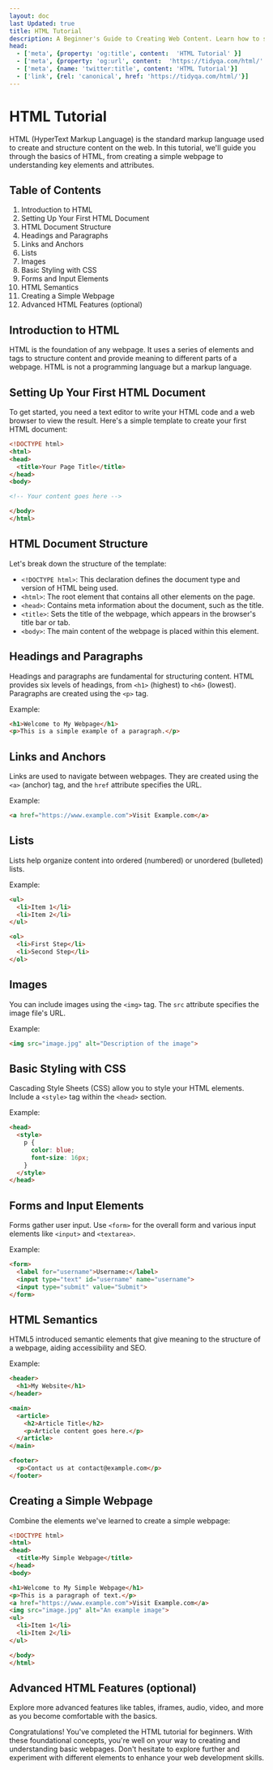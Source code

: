 ```yaml
---
layout: doc
last Updated: true
title: HTML Tutorial
description: A Beginner's Guide to Creating Web Content. Learn how to structure webpages, add headings, paragraphs, links, images, and lists. Explore HTML semantics, styling with CSS, and forms for user interaction.
head:
  - ['meta', {property: 'og:title', content:  'HTML Tutorial' }]
  - ['meta', {property: 'og:url', content:  'https://tidyqa.com/html/' }] 
  - ['meta', {name: 'twitter:title', content: 'HTML Tutorial'}]
  - ['link', {rel: 'canonical', href: 'https://tidyqa.com/html/'}]
---
```


# HTML Tutorial

HTML (HyperText Markup Language) is the standard markup language used to create and structure content on the web. In this tutorial, we'll guide you through the basics of HTML, from creating a simple webpage to understanding key elements and attributes.

## Table of Contents

1. Introduction to HTML
2. Setting Up Your First HTML Document
3. HTML Document Structure
4. Headings and Paragraphs
5. Links and Anchors
6. Lists
7. Images
8. Basic Styling with CSS
9. Forms and Input Elements
10. HTML Semantics
11. Creating a Simple Webpage
12. Advanced HTML Features (optional)

## Introduction to HTML

HTML is the foundation of any webpage. It uses a series of elements and tags to structure content and provide meaning to different parts of a webpage. HTML is not a programming language but a markup language.

## Setting Up Your First HTML Document

To get started, you need a text editor to write your HTML code and a web browser to view the result. Here's a simple template to create your first HTML document:

```html
<!DOCTYPE html>
<html>
<head>
  <title>Your Page Title</title>
</head>
<body>

<!-- Your content goes here -->

</body>
</html>
```

## HTML Document Structure

Let's break down the structure of the template:

- `<!DOCTYPE html>`: This declaration defines the document type and version of HTML being used.
- `<html>`: The root element that contains all other elements on the page.
- `<head>`: Contains meta information about the document, such as the title.
- `<title>`: Sets the title of the webpage, which appears in the browser's title bar or tab.
- `<body>`: The main content of the webpage is placed within this element.

## Headings and Paragraphs

Headings and paragraphs are fundamental for structuring content. HTML provides six levels of headings, from `<h1>` (highest) to `<h6>` (lowest). Paragraphs are created using the `<p>` tag.

Example:

```html
<h1>Welcome to My Webpage</h1>
<p>This is a simple example of a paragraph.</p>
```

## Links and Anchors

Links are used to navigate between webpages. They are created using the `<a>` (anchor) tag, and the `href` attribute specifies the URL.

Example:

```html
<a href="https://www.example.com">Visit Example.com</a>
```

## Lists

Lists help organize content into ordered (numbered) or unordered (bulleted) lists.

Example:

```html
<ul>
  <li>Item 1</li>
  <li>Item 2</li>
</ul>

<ol>
  <li>First Step</li>
  <li>Second Step</li>
</ol>
```

## Images

You can include images using the `<img>` tag. The `src` attribute specifies the image file's URL.

Example:

```html
<img src="image.jpg" alt="Description of the image">
```

## Basic Styling with CSS

Cascading Style Sheets (CSS) allow you to style your HTML elements. Include a `<style>` tag within the `<head>` section.

Example:

```html
<head>
  <style>
    p {
      color: blue;
      font-size: 16px;
    }
  </style>
</head>
```

## Forms and Input Elements

Forms gather user input. Use `<form>` for the overall form and various input elements like `<input>` and `<textarea>`.

Example:

```html
<form>
  <label for="username">Username:</label>
  <input type="text" id="username" name="username">
  <input type="submit" value="Submit">
</form>
```

## HTML Semantics

HTML5 introduced semantic elements that give meaning to the structure of a webpage, aiding accessibility and SEO.

Example:

```html
<header>
  <h1>My Website</h1>
</header>

<main>
  <article>
    <h2>Article Title</h2>
    <p>Article content goes here.</p>
  </article>
</main>

<footer>
  <p>Contact us at contact@example.com</p>
</footer>
```

## Creating a Simple Webpage

Combine the elements we've learned to create a simple webpage:

```html
<!DOCTYPE html>
<html>
<head>
  <title>My Simple Webpage</title>
</head>
<body>

<h1>Welcome to My Simple Webpage</h1>
<p>This is a paragraph of text.</p>
<a href="https://www.example.com">Visit Example.com</a>
<img src="image.jpg" alt="An example image">
<ul>
  <li>Item 1</li>
  <li>Item 2</li>
</ul>

</body>
</html>
```

## Advanced HTML Features (optional)

Explore more advanced features like tables, iframes, audio, video, and more as you become comfortable with the basics.

Congratulations! You've completed the HTML tutorial for beginners. With these foundational concepts, you're well on your way to creating and understanding basic webpages. Don't hesitate to explore further and experiment with different elements to enhance your web development skills.